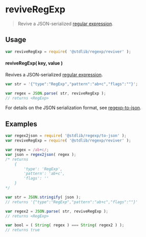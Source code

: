 <!--

@license Apache-2.0

Copyright (c) 2022 The Stdlib Authors.

Licensed under the Apache License, Version 2.0 (the "License");
you may not use this file except in compliance with the License.
You may obtain a copy of the License at

   http://www.apache.org/licenses/LICENSE-2.0

Unless required by applicable law or agreed to in writing, software
distributed under the License is distributed on an "AS IS" BASIS,
WITHOUT WARRANTIES OR CONDITIONS OF ANY KIND, either express or implied.
See the License for the specific language governing permissions and
limitations under the License.

-->

# reviveRegExp

> Revive a JSON-serialized [regular expression][regexp].

<!-- Section to include introductory text. Make sure to keep an empty line after the intro `section` element and another before the `/section` close. -->

<section class="intro">

</section>

<!-- /.intro -->

<!-- Package usage documentation. -->

<section class="usage">

## Usage

```javascript
var reviveRegExp = require( '@stdlib/regexp/reviver' );
```

#### reviveRegExp( key, value )

Revives a JSON-serialized [regular expression][regexp].

```javascript
var str = '{"type":"RegExp","pattern":"ab+c","flags":""}';

var regex = JSON.parse( str, reviveRegExp );
// returns <RegExp>
```

For details on the JSON serialization format, see [regexp-to-json][@stdlib/regexp/to-json].

</section>

<!-- /.usage -->

<!-- Package usage notes. Make sure to keep an empty line after the `section` element and another before the `/section` close. -->

<section class="examples">

## Examples

```javascript
var regex2json = require( '@stdlib/regexp/to-json' );
var reviveRegExp = require( '@stdlib/regexp/reviver' );

var regex = /ab+c/;
var json = regex2json( regex );
/* returns
    {
        'type': 'RegExp',
        'pattern': 'ab+c',
        'flags': ''
    }
*/

var str = JSON.stringify( json );
// returns '{"type":"RegExp","pattern":"ab+c","flags":""}'

var regex2 = JSON.parse( str, reviveRegExp );
// returns <RegExp>

var bool = ( String( regex ) === String( regex2 ) );
// returns true
```

</section>

<!-- /.examples -->

<!-- Section to include cited references. If references are included, add a horizontal rule *before* the section. Make sure to keep an empty line after the `section` element and another before the `/section` close. -->

<section class="references">

</section>

<!-- /.references -->

<!-- Section for related `stdlib` packages. Do not manually edit this section, as it is automatically populated. -->

<section class="related">

</section>

<!-- /.related -->

<!-- Section for all links. Make sure to keep an empty line after the `section` element and another before the `/section` close. -->

<section class="links">

<!-- <related-links> -->

[regexp]: https://developer.mozilla.org/en-US/docs/Web/JavaScript/Guide/Regular_Expressions

[@stdlib/regexp/to-json]: https://github.com/stdlib-js/regexp/tree/main/to-json

<!-- </related-links> -->

</section>

<!-- /.links -->
